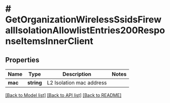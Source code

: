 # # GetOrganizationWirelessSsidsFirewallIsolationAllowlistEntries200ResponseItemsInnerClient

## Properties

Name | Type | Description | Notes
------------ | ------------- | ------------- | -------------
**mac** | **string** | L2 Isolation mac address |

[[Back to Model list]](../../README.md#models) [[Back to API list]](../../README.md#endpoints) [[Back to README]](../../README.md)
